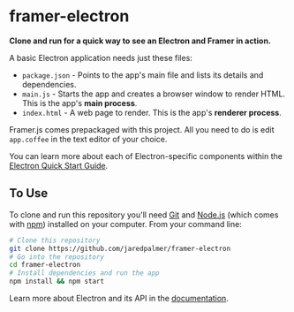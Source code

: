 # framer-electron

**Clone and run for a quick way to see an Electron and Framer in action.**

A basic Electron application needs just these files:

- `package.json` - Points to the app's main file and lists its details and dependencies.
- `main.js` - Starts the app and creates a browser window to render HTML. This is the app's **main process**.
- `index.html` - A web page to render. This is the app's **renderer process**.

Framer.js comes prepackaged with this project. All you need to do is edit `app.coffee` in the text editor of your choice.

You can learn more about each of Electron-specific components within the [Electron Quick Start Guide](http://electron.atom.io/docs/latest/tutorial/quick-start).

## To Use

To clone and run this repository you'll need [Git](https://git-scm.com) and [Node.js](https://nodejs.org/en/download/) (which comes with [npm](http://npmjs.com)) installed on your computer. From your command line:

```bash
# Clone this repository
git clone https://github.com/jaredpalmer/framer-electron
# Go into the repository
cd framer-electron
# Install dependencies and run the app
npm install && npm start
```

Learn more about Electron and its API in the [documentation](http://electron.atom.io/docs/latest).
